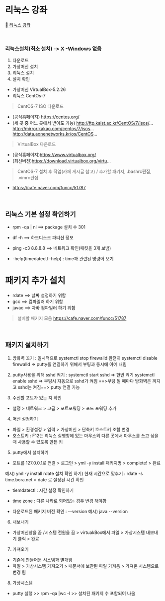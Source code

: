 # 리눅스 강좌
[:link: 리눅스 강좌 ](https://youtu.be/uRZr35xIBqg) 


<br>


### 리눅스설치(최소 설치) -> X -Windows 없음 

1) 다운로드 
2) 가상머신 설치 
3) 리눅스 설치
4) 설치 확인 

- 가상머신  VirtualBox-5.2.26
- 리눅스 CentOs-7

> CentOS-7 ISO 다운로드 
* (공식홈페이지) https://centos.org/
* (세 곳 중 어느 곳에서 받아도 가능) http://ftp.kaist.ac.kr/CentOS/7/isos/...
                                 http://mirror.kakao.com/centos/7/isos...
                                 http://data.aonenetworks.kr/os/CentOS...


> VirtualBox 다운로드  
* (공식홈페이지)https://www.virtualbox.org/
* (최신버전)https://download.virtualbox.org/virtu...


> CentOS-7 설치 후 작업(카페 게시글 참고) / 추가할 패키지, .bashrc편집,  .vimrc편집
*  https://cafe.naver.com/funcc/51787


<br>



## 리눅스 기본 설정 확인하기 
* rpm -qa | nl  ==> package 설치 수 301
* df -h  ==> 하드디스크 파티션 정보
* ping -c3 8.8.8.8 ==> 네트워크 확인(패킷을 3개 보냄)

* -help(timedatectl -help) : time과 관련된 명령어 보기 

# 패키지 추가 설치
* rdate  ==> 날짜 설정하기 위함
* gcc ==> 컴파일러 하기 위함 
* javac ==> 자바 컴파일러 하기 위함 

> 설치할 패키지 모음 https://cafe.naver.com/funcc/51787


<br>


## 패키지 설치하기

1) 방화벽 끄기  : 일시적으로 systemctl stop firewalld
                 완전히 systemctl disable firewalld  =>  putty를 연결하기 위해서 부팅과 동시에 아예 내림 

2) putty사용을 위해 sshd 켜기 : systemctl start sshd  => 한번 켜기 
                               systemctl enable sshd  => 부팅시 자동으로 sshd가 켜짐
==>부팅 될 때마다 방화벽은 꺼지고 sshd는 켜짐==> putty 연결 가능                          

3) 수신할 포트가 있는 지 확인
*  설정 > 네트워크 > 고급 > 포트포워딩 > 포드 포워딩 추가 

4) 머신 설정하기
* 파일 > 환경설정 > 입력 > 가상머신 > 단축키 호스트키 조합 변경 
* 호스트키 : F12는 리눅스 실행창에 있는 마우스외 다른 곳에서 마우스를 쓰고 싶을 때 사용할 수 있도록 만든 키

5) putty에서 설치하기 
* 포트를 127.0.0.1로 연결 > 로그인 > yml -y install 패키지명 > complete! > 완료 

예시) yml -y install rdate
설치 확인 하기) 현재 시간으로 맞추기 : rdate -s time.bora.net > date 로 설정된 시간 확인 
* tiemdatectl : 시간 설정 확인하기 
* time zone : 다른 나라로 되어있는 경우 변경 해야함 

* 다운로드된 패키지 버전 확인 : --version
    예시) java --version

6) 내보내기

* 가상머신창을 끔 /시스템 전원을 끔 > virtuakBox에서 파일 > 가상시스템 내보내기 클릭 > 완료

7) 가져오기 
* 기존에 만들어둔 시스템과 별개임 
* 파일 > 가상시스템 가져오기 > 내문서에 보관된 파일 가져옴 > 가져온 시스템으로 변경 됨 


8) 가상시스템 
* putty 실행 >> rpm -qa |wc -l >> 설치된 패키지 수 포함되어 나옴



``` 